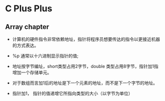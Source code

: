 # C Plus Plus  
## Array chapter  
* 计算机的硬件指令非常依赖地址，指针将程序员想要传达的指令以更接近机器的方式表达。  

* %p 通常以十六进制显示指针的值;
* 地址按字节编址，short类型占用2字节，double 类型占用8字节，指针加1指增加一个存储单元。  
* 对于数组而言加1后的地址是下一个元素的地址，而不是下一个字节的地址。
* 指针加1， 指针的值递增它所指向类型的大小（以字节为单位）  

